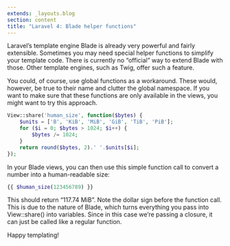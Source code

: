 ```yaml
---
extends: _layouts.blog
section: content
title: "Laravel 4: Blade helper functions"
---
```


Laravel’s template engine Blade is already very powerful and fairly extensible.
Sometimes you may need special helper functions to simplify your template code.
There is currently no “official” way to extend Blade with those.
Other template engines, such as Twig, offer such a feature.

You could, of course, use global functions as a workaround.
These would, however, be true to their name and clutter the global namespace.
If you want to make sure that these functions are only available in the views, you might want to try this approach.

~~~php
View::share('human_size', function($bytes) {
    $units = ['B', 'KiB', 'MiB', 'GiB', 'TiB', 'PiB'];
    for ($i = 0; $bytes > 1024; $i++) {
        $bytes /= 1024;
    }
    return round($bytes, 2).' '.$units[$i];
});
~~~

In your Blade views, you can then use this simple function call to convert a number into a human-readable size:

~~~php
{{ $human_size(123456789) }}
~~~

This should return “117.74 MiB”.
Note the dollar sign before the function call.
This is due to the nature of Blade, which turns everything you pass into View::share() into variables.
Since in this case we’re passing a closure, it can just be called like a regular function.

Happy templating!
